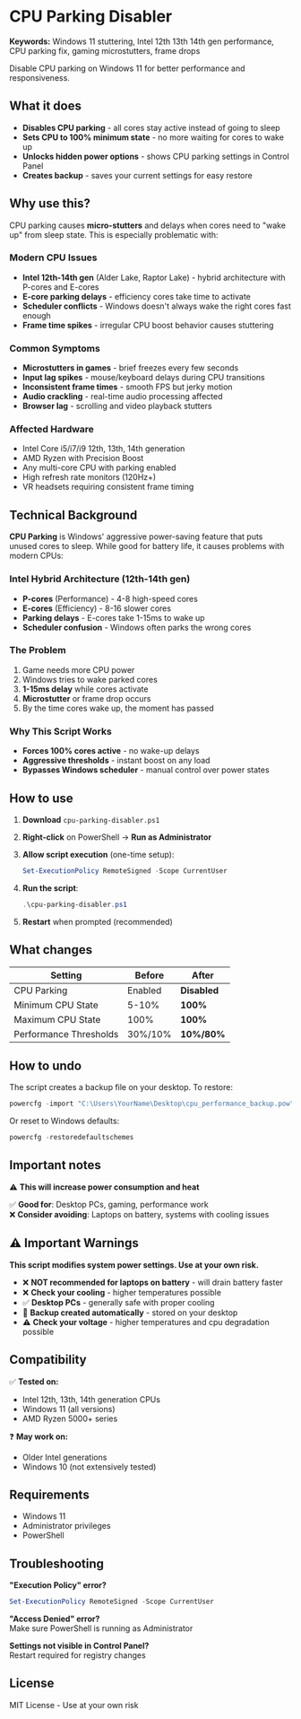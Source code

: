 # CPU Parking Disabler

**Keywords:** Windows 11 stuttering, Intel 12th 13th 14th gen performance, CPU parking fix, gaming microstutters, frame drops

Disable CPU parking on Windows 11 for better performance and responsiveness.

## What it does

- **Disables CPU parking** - all cores stay active instead of going to sleep
- **Sets CPU to 100% minimum state** - no more waiting for cores to wake up
- **Unlocks hidden power options** - shows CPU parking settings in Control Panel
- **Creates backup** - saves your current settings for easy restore

## Why use this?

CPU parking causes **micro-stutters** and delays when cores need to "wake up" from sleep state. This is especially problematic with:

### Modern CPU Issues
- **Intel 12th-14th gen** (Alder Lake, Raptor Lake) - hybrid architecture with P-cores and E-cores
- **E-core parking delays** - efficiency cores take time to activate
- **Scheduler conflicts** - Windows doesn't always wake the right cores fast enough
- **Frame time spikes** - irregular CPU boost behavior causes stuttering

### Common Symptoms
- **Microstutters in games** - brief freezes every few seconds
- **Input lag spikes** - mouse/keyboard delays during CPU transitions  
- **Inconsistent frame times** - smooth FPS but jerky motion
- **Audio crackling** - real-time audio processing affected
- **Browser lag** - scrolling and video playback stutters

### Affected Hardware
- Intel Core i5/i7/i9 12th, 13th, 14th generation
- AMD Ryzen with Precision Boost
- Any multi-core CPU with parking enabled
- High refresh rate monitors (120Hz+)
- VR headsets requiring consistent frame timing

## Technical Background

**CPU Parking** is Windows' aggressive power-saving feature that puts unused cores to sleep. While good for battery life, it causes problems with modern CPUs:

### Intel Hybrid Architecture (12th-14th gen)
- **P-cores** (Performance) - 4-8 high-speed cores
- **E-cores** (Efficiency) - 8-16 slower cores  
- **Parking delays** - E-cores take 1-15ms to wake up
- **Scheduler confusion** - Windows often parks the wrong cores

### The Problem
1. Game needs more CPU power
2. Windows tries to wake parked cores
3. **1-15ms delay** while cores activate
4. **Microstutter** or frame drop occurs
5. By the time cores wake up, the moment has passed

### Why This Script Works
- **Forces 100% cores active** - no wake-up delays
- **Aggressive thresholds** - instant boost on any load
- **Bypasses Windows scheduler** - manual control over power states

## How to use

1. **Download** `cpu-parking-disabler.ps1`

2. **Right-click** on PowerShell → **Run as Administrator**

3. **Allow script execution** (one-time setup):
   ```powershell
   Set-ExecutionPolicy RemoteSigned -Scope CurrentUser
   ```

4. **Run the script**:
   ```powershell
   .\cpu-parking-disabler.ps1
   ```

5. **Restart** when prompted (recommended)

## What changes

| Setting | Before | After |
|---------|--------|-------|
| CPU Parking | Enabled | **Disabled** |
| Minimum CPU State | 5-10% | **100%** |
| Maximum CPU State | 100% | **100%** |
| Performance Thresholds | 30%/10% | **10%/80%** |

## How to undo

The script creates a backup file on your desktop. To restore:

```powershell
powercfg -import "C:\Users\YourName\Desktop\cpu_performance_backup.pow"
```

Or reset to Windows defaults:
```powershell
powercfg -restoredefaultschemes
```

## Important notes

⚠️ **This will increase power consumption and heat**

✅ **Good for**: Desktop PCs, gaming, performance work  
❌ **Consider avoiding**: Laptops on battery, systems with cooling issues

## ⚠️ Important Warnings

**This script modifies system power settings. Use at your own risk.**

- ❌ **NOT recommended for laptops on battery** - will drain battery faster
- ❌ **Check your cooling** - higher temperatures possible  
- ✅ **Desktop PCs** - generally safe with proper cooling
- 💾 **Backup created automatically** - stored on your desktop
- ⚠️ **Check your voltage** - higher temperatures and cpu degradation possible  

## Compatibility

✅ **Tested on:**
- Intel 12th, 13th, 14th generation CPUs
- Windows 11 (all versions)
- AMD Ryzen 5000+ series

❓ **May work on:**
- Older Intel generations
- Windows 10 (not extensively tested)

## Requirements

- Windows 11
- Administrator privileges
- PowerShell

## Troubleshooting

**"Execution Policy" error?**
```powershell
Set-ExecutionPolicy RemoteSigned -Scope CurrentUser
```

**"Access Denied" error?**  
Make sure PowerShell is running as Administrator

**Settings not visible in Control Panel?**  
Restart required for registry changes

## License

MIT License - Use at your own risk